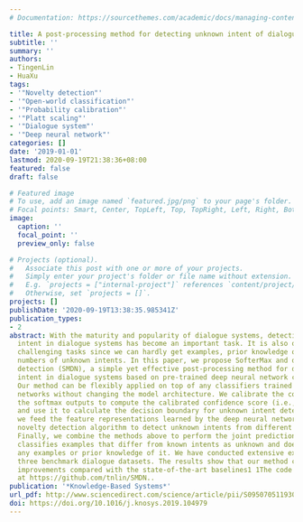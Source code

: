 ```yaml
---
# Documentation: https://sourcethemes.com/academic/docs/managing-content/

title: A post-processing method for detecting unknown intent of dialogue system via pre-trained deep neural network classifier
subtitle: ''
summary: ''
authors:
- TingenLin
- HuaXu
tags:
- '"Novelty detection"'
- '"Open-world classification"'
- '"Probability calibration"'
- '"Platt scaling"'
- '"Dialogue system"'
- '"Deep neural network"'
categories: []
date: '2019-01-01'
lastmod: 2020-09-19T21:38:36+08:00
featured: false
draft: false

# Featured image
# To use, add an image named `featured.jpg/png` to your page's folder.
# Focal points: Smart, Center, TopLeft, Top, TopRight, Left, Right, BottomLeft, Bottom, BottomRight.
image:
  caption: ''
  focal_point: ''
  preview_only: false

# Projects (optional).
#   Associate this post with one or more of your projects.
#   Simply enter your project's folder or file name without extension.
#   E.g. `projects = ["internal-project"]` references `content/project/deep-learning/index.md`.
#   Otherwise, set `projects = []`.
projects: []
publishDate: '2020-09-19T13:38:35.985341Z'
publication_types:
- 2
abstract: With the maturity and popularity of dialogue systems, detecting user’s unknown
  intent in dialogue systems has become an important task. It is also one of the most
  challenging tasks since we can hardly get examples, prior knowledge or the exact
  numbers of unknown intents. In this paper, we propose SofterMax and deep novelty
  detection (SMDN), a simple yet effective post-processing method for detecting unknown
  intent in dialogue systems based on pre-trained deep neural network classifiers.
  Our method can be flexibly applied on top of any classifiers trained in deep neural
  networks without changing the model architecture. We calibrate the confidence of
  the softmax outputs to compute the calibrated confidence score (i.e., SofterMax)
  and use it to calculate the decision boundary for unknown intent detection. Furthermore,
  we feed the feature representations learned by the deep neural networks into traditional
  novelty detection algorithm to detect unknown intents from different perspectives.
  Finally, we combine the methods above to perform the joint prediction. Our method
  classifies examples that differ from known intents as unknown and does not require
  any examples or prior knowledge of it. We have conducted extensive experiments on
  three benchmark dialogue datasets. The results show that our method can yield significant
  improvements compared with the state-of-the-art baselines1 1The code will be available
  at https://github.com/tnlin/SMDN..
publication: '*Knowledge-Based Systems*'
url_pdf: http://www.sciencedirect.com/science/article/pii/S0950705119304034
doi: https://doi.org/10.1016/j.knosys.2019.104979
---
```

